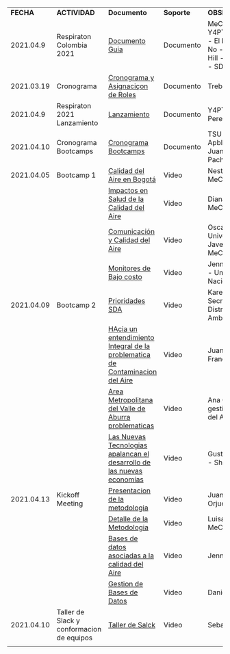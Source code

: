 <!-- Output copied to clipboard! -->

<!-----
NEW: Check the "Suppress top comment" option to remove this info from the output.

Conversion time: 1.002 seconds.


Using this Markdown file:

1. Paste this output into your source file.
2. See the notes and action items below regarding this conversion run.
3. Check the rendered output (headings, lists, code blocks, tables) for proper
   formatting and use a linkchecker before you publish this page.

Conversion notes:

* Docs to Markdown version 1.0β29
* Mon May 10 2021 15:47:06 GMT-0700 (PDT)
* Source doc: Documento sin título
* Tables are currently converted to HTML tables.
----->



<table>
  <tr>
   <td><strong>FECHA</strong>
   </td>
   <td><strong>ACTIVIDAD</strong>
   </td>
   <td><strong>Documento</strong>
   </td>
   <td><strong>Soporte</strong>
   </td>
   <td><strong>OBSERVACIONES</strong>
   </td>
  </tr>
  <tr>
   <td>2021.04.9
   </td>
   <td>Respiraton Colombia 2021
   </td>
   <td><a href="https://docs.google.com/document/d/1UCnEngyqqt-IdDEsQ-Ftqp2EmXAymiBgqnJm8Xgdbpg/edit?usp=sharing">Documento Guia</a>
   </td>
   <td>Documento
   </td>
   <td>MeCAB - TSU - Y4PT - CanAirIO - El Derecho al No - Trebola - Hill - Sharecollab - SDA
   </td>
  </tr>
  <tr>
   <td>2021.03.19
   </td>
   <td>Cronograma
   </td>
   <td><a href="https://docs.google.com/spreadsheets/d/1NLh2pBwBQh-SOb-Mri9aLmt3jb-gkEN3c9QD5DxJptw/edit?usp=sharing">Cronograma y Asignaciçon de Roles</a>
   </td>
   <td>Documento
   </td>
   <td>Trebola
   </td>
  </tr>
  <tr>
   <td>2021.04.9
   </td>
   <td>Respiraton 2021 Lanzamiento
   </td>
   <td><a href="https://drive.google.com/file/d/1SJwUkEl3mVVQ3GAXm6c0tJV3OarAE9NZ/view?usp=sharing">Lanzamiento</a>
   </td>
   <td>Documento
   </td>
   <td>Y4PT - Daniel Perez
   </td>
  </tr>
  <tr>
   <td>2021.04.10
   </td>
   <td>Cronograma Bootcamps
   </td>
   <td><a href="https://drive.google.com/file/d/1bClM5lwv1HjXohNAlbbhN5cuZFkUnKV-/view?usp=sharing">Cronograma Bootcamps</a>
   </td>
   <td>Documento
   </td>
   <td>TSU - Juan Apblo / CanAirIO Juan Carlos Pachon
   </td>
  </tr>
  <tr>
   <td>2021.04.05
   </td>
   <td>Bootcamp 1
   </td>
   <td><a href="https://youtu.be/df1lQfdHREs?t=677">Calidad del Aire en Bogotá</a>
   </td>
   <td>Video
   </td>
   <td>Nestor Rojas - MeCAB
   </td>
  </tr>
  <tr>
   <td>
   </td>
   <td>
   </td>
   <td><a href="https://youtu.be/df1lQfdHREs?t=2457">Impactos en Salud de la Calidad del Aire</a>
   </td>
   <td>Video
   </td>
   <td>Diana Pinzon - MeCAB
   </td>
  </tr>
  <tr>
   <td>
   </td>
   <td>
   </td>
   <td><a href="https://youtu.be/df1lQfdHREs?t=3840">Comunicación y Calidad del Aire</a>
   </td>
   <td>Video
   </td>
   <td>Oscar Fonseca - Universidad Javeriana - MeCAB
   </td>
  </tr>
  <tr>
   <td>
   </td>
   <td>
   </td>
   <td><a href="https://youtu.be/df1lQfdHREs?t=5223">Monitores de Bajo costo</a>
   </td>
   <td>Video
   </td>
   <td>Jenny Rocio Rios - Universidad Nacional Medellin
   </td>
  </tr>
  <tr>
   <td>2021.04.09
   </td>
   <td>Bootcamp 2
   </td>
   <td><a href="https://youtu.be/0-r-c0iH5IE?t=596">Prioridades SDA</a>
   </td>
   <td>Video
   </td>
   <td>Karen Blanco Secretaria Distrital de Ambiente
   </td>
  </tr>
  <tr>
   <td>
   </td>
   <td>
   </td>
   <td><a href="https://youtu.be/0-r-c0iH5IE?t=1969">HAcia un entendimiento Integral de la problematica de Contaminacion del Aire</a>
   </td>
   <td>Video
   </td>
   <td>Juan Felipe Franco - Hill
   </td>
  </tr>
  <tr>
   <td>
   </td>
   <td>
   </td>
   <td><a href="https://youtu.be/0-r-c0iH5IE?t=3555">Area Metropolitana del Valle de Aburra problematicas</a>
   </td>
   <td>Video
   </td>
   <td>Ana Orrego gestion Calidad del Aire AMVA
   </td>
  </tr>
  <tr>
   <td>
   </td>
   <td>
   </td>
   <td><a href="https://youtu.be/0-r-c0iH5IE?t=4868">Las Nuevas Tecnologias apalancan el desarrollo de las nuevas economías</a>
   </td>
   <td>Video
   </td>
   <td>Gustavo Palacios - Sharecollab
   </td>
  </tr>
  <tr>
   <td>2021.04.13
   </td>
   <td>Kickoff Meeting
   </td>
   <td><a href="https://youtu.be/il0x4FCYuTU">Presentacion de la metodologia</a>
   </td>
   <td>Video
   </td>
   <td>Juan Pablo Orjuela
   </td>
  </tr>
  <tr>
   <td>
   </td>
   <td>
   </td>
   <td><a href="https://youtu.be/il0x4FCYuTU?t=952">Detalle de la Metodologia</a>
   </td>
   <td>Video
   </td>
   <td>Luisa Gaona - MeCAD
   </td>
  </tr>
  <tr>
   <td>
   </td>
   <td>
   </td>
   <td><a href="https://youtu.be/il0x4FCYuTU?t=2376">Bases de datos asociadas a la calidad del Aire</a>
   </td>
   <td>Video
   </td>
   <td>Jenny Rios
   </td>
  </tr>
  <tr>
   <td>
   </td>
   <td>
   </td>
   <td><a href="https://youtu.be/il0x4FCYuTU?t=3956">Gestion de Bases de Datos</a>
   </td>
   <td>Video
   </td>
   <td>Daniel Gil
   </td>
  </tr>
  <tr>
   <td>2021.04.10
   </td>
   <td>Taller de Slack y conformacion de equipos
   </td>
   <td><a href="https://youtu.be/JgWPTlLlSgc">Taller de Salck</a>
   </td>
   <td>Video
   </td>
   <td>Sebastian Pretelt
   </td>
  </tr>
  <tr>
   <td>
   </td>
   <td>
   </td>
   <td>
   </td>
   <td>
   </td>
   <td>
   </td>
  </tr>
</table>

